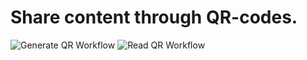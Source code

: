 # Share content through QR-codes.

![Generate QR Workflow](https://user-images.githubusercontent.com/4960322/184626077-3ae9c054-9847-4dbd-b0f5-a4f88439808d.png)
![Read QR Workflow](https://user-images.githubusercontent.com/4960322/184626068-6c6e9a6a-f971-491b-beb4-c5e4a3a89598.png)
